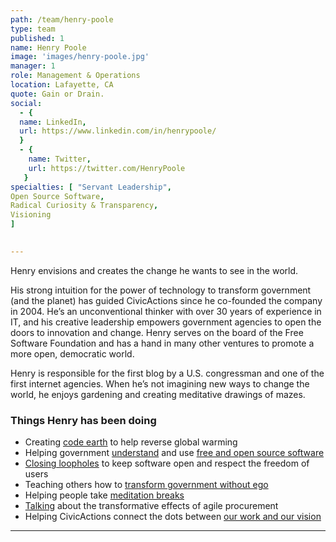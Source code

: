 ```yaml
---
path: /team/henry-poole
type: team
published: 1
name: Henry Poole
image: 'images/henry-poole.jpg'
manager: 1
role: Management & Operations
location: Lafayette, CA 
quote: Gain or Drain.
social: 
  - {
  name: LinkedIn,
  url: https://www.linkedin.com/in/henrypoole/
  }
  - {
    name: Twitter,
    url: https://twitter.com/HenryPoole
   }
specialties: [ "Servant Leadership",
Open Source Software,
Radical Curiosity & Transparency,
Visioning
]

  
---
```


Henry envisions and creates the change he wants to see in the world.

His strong intuition for the power of technology to transform government (and the planet) has guided CivicActions since he co-founded the company in 2004. He’s an unconventional thinker with over 30 years of experience in IT, and his creative leadership empowers government agencies to open the doors to innovation and change. Henry serves on the board of the Free Software Foundation and has a hand in many other ventures to promote a more open, democratic world.  

Henry is responsible for the first blog by a U.S. congressman and one of the first internet agencies. When he’s not imagining new ways to change the world, he enjoys gardening and creating meditative drawings of mazes. 




### Things Henry has been doing
* Creating [code earth](https://hackernoon.com/experience-from-the-code-earth-hackathon-for-project-drawdown-184e2a412e4b) to help reverse global warming
* Helping government [understand](https://defensesystems.com/GIG/gcn/Articles/2017/06/30/5-strategies-open-source.aspx) and use [free and open source software](https://civicactions.com/case-study/cdt-foss)
* [Closing loopholes](https://www.synopsys.com/blogs/software-security/quietly-accelerating-adoption-agpl/) to keep software open and respect the freedom of users
* Teaching others how to [transform government without ego](https://govfresh.com/2016/09/transforming-government-without-ego/)
* Helping people take [meditation breaks](http://wacuri.com/)
* [Talking](http://www.govtech.com/budget-finance/Can-Agile-Development-Change-Culture-Public-Sector-Procurement.html) about the transformative effects of agile procurement
* Helping CivicActions connect the dots between [our work and our vision](https://zoom.us/recording/play/no_GTI27UncAebcaBjjS9ZR9W_Yb4tfPLjUZQxwu241Lfj0kuXbBeAjban4newax)
  
-------------------------------

